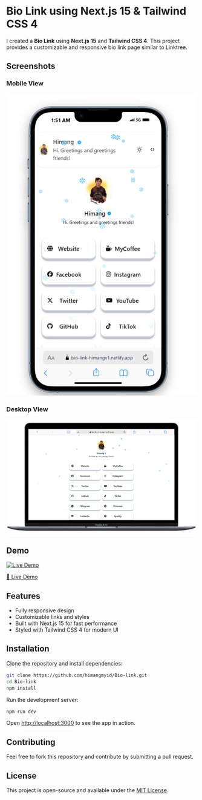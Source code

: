 # Bio Link using Next.js 15 & Tailwind CSS 4

I created a **Bio Link** using **Next.js 15** and **Tailwind CSS 4**. This project provides a customizable and responsive bio link page similar to Linktree.

## Screenshots

### Mobile View
![Bio Link Mobile](https://github.com/himangmyid/Bio-link/blob/main/public/biolink%20phone.png?raw=true)

### Desktop View
![Bio Link Desktop](https://github.com/himangmyid/Bio-link/blob/main/public/biolink%20mac.png?raw=true)

## Demo

[![Live Demo](https://img.shields.io/badge/Live%20Demo-%F0%9F%9A%80-blue?style=for-the-badge)](https://bio-link-himangv1.netlify.app/)

[🚀 Live Demo](https://bio-link-himangv1.netlify.app/)

## Features
- Fully responsive design
- Customizable links and styles
- Built with Next.js 15 for fast performance
- Styled with Tailwind CSS 4 for modern UI

## Installation

Clone the repository and install dependencies:
```bash
git clone https://github.com/himangmyid/Bio-link.git
cd Bio-link
npm install
```

Run the development server:
```bash
npm run dev
```

Open [http://localhost:3000](http://localhost:3000) to see the app in action.

## Contributing
Feel free to fork this repository and contribute by submitting a pull request.

## License
This project is open-source and available under the [MIT License](LICENSE).
